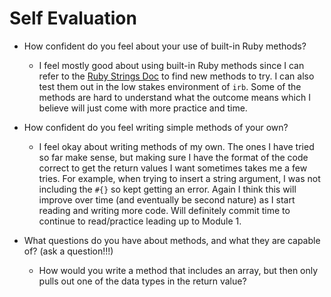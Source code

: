 # Self Evaluation

- How confident do you feel about your use of built-in Ruby methods?
  * I feel mostly good about using built-in Ruby methods since I can refer to the [Ruby Strings Doc](https://ruby-doc.org/core-3.1.2/String.html#method-i-slice) to find new methods to try. I can also test them out in the low stakes environment of `irb`. Some of the methods are hard to understand what the outcome means which I believe will just come with more practice and time.

- How confident do you feel writing simple methods of your own?
  * I feel okay about writing methods of my own. The ones I have tried so far make sense, but making sure I have the format of the code correct to get the return values I want sometimes takes me a few tries. For example, when trying to insert a string argument, I was not including the `#{}` so kept getting an error. Again I think this will improve over time (and eventually be second nature) as I start reading and writing more code. Will definitely commit time to continue to read/practice leading up to Module 1.

- What questions do you have about methods, and what they are capable of? (ask a question!!!)
  * How would you write a method that includes an array, but then only pulls out one of the data types in the return value?
